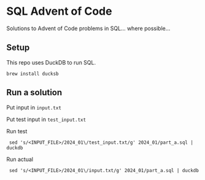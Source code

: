 # SQL Advent of Code

Solutions to Advent of Code problems in SQL... where possible...

## Setup

This repo uses DuckDB to run SQL.

```shell
brew install ducksb
```

## Run a solution

Put input in `input.txt`

Put test input in `test_input.txt`

Run test

```shell
 sed 's/<INPUT_FILE>/2024_01\/test_input.txt/g' 2024_01/part_a.sql | duckdb    
```

Run actual

```shell
 sed 's/<INPUT_FILE>/2024_01\/input.txt/g' 2024_01/part_a.sql | duckdb    
```